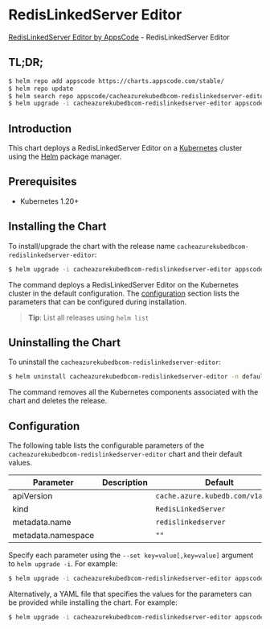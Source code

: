 # RedisLinkedServer Editor

[RedisLinkedServer Editor by AppsCode](https://appscode.com) - RedisLinkedServer Editor

## TL;DR;

```bash
$ helm repo add appscode https://charts.appscode.com/stable/
$ helm repo update
$ helm search repo appscode/cacheazurekubedbcom-redislinkedserver-editor --version=v0.27.0
$ helm upgrade -i cacheazurekubedbcom-redislinkedserver-editor appscode/cacheazurekubedbcom-redislinkedserver-editor -n default --create-namespace --version=v0.27.0
```

## Introduction

This chart deploys a RedisLinkedServer Editor on a [Kubernetes](http://kubernetes.io) cluster using the [Helm](https://helm.sh) package manager.

## Prerequisites

- Kubernetes 1.20+

## Installing the Chart

To install/upgrade the chart with the release name `cacheazurekubedbcom-redislinkedserver-editor`:

```bash
$ helm upgrade -i cacheazurekubedbcom-redislinkedserver-editor appscode/cacheazurekubedbcom-redislinkedserver-editor -n default --create-namespace --version=v0.27.0
```

The command deploys a RedisLinkedServer Editor on the Kubernetes cluster in the default configuration. The [configuration](#configuration) section lists the parameters that can be configured during installation.

> **Tip**: List all releases using `helm list`

## Uninstalling the Chart

To uninstall the `cacheazurekubedbcom-redislinkedserver-editor`:

```bash
$ helm uninstall cacheazurekubedbcom-redislinkedserver-editor -n default
```

The command removes all the Kubernetes components associated with the chart and deletes the release.

## Configuration

The following table lists the configurable parameters of the `cacheazurekubedbcom-redislinkedserver-editor` chart and their default values.

|     Parameter      | Description |                   Default                    |
|--------------------|-------------|----------------------------------------------|
| apiVersion         |             | <code>cache.azure.kubedb.com/v1alpha1</code> |
| kind               |             | <code>RedisLinkedServer</code>               |
| metadata.name      |             | <code>redislinkedserver</code>               |
| metadata.namespace |             | <code>""</code>                              |


Specify each parameter using the `--set key=value[,key=value]` argument to `helm upgrade -i`. For example:

```bash
$ helm upgrade -i cacheazurekubedbcom-redislinkedserver-editor appscode/cacheazurekubedbcom-redislinkedserver-editor -n default --create-namespace --version=v0.27.0 --set apiVersion=cache.azure.kubedb.com/v1alpha1
```

Alternatively, a YAML file that specifies the values for the parameters can be provided while
installing the chart. For example:

```bash
$ helm upgrade -i cacheazurekubedbcom-redislinkedserver-editor appscode/cacheazurekubedbcom-redislinkedserver-editor -n default --create-namespace --version=v0.27.0 --values values.yaml
```
